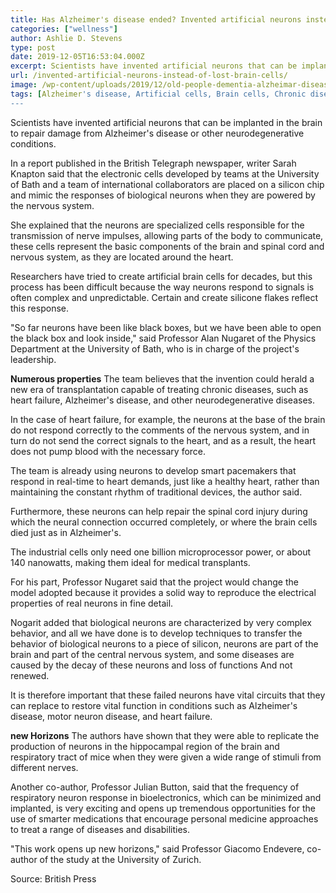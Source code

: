 ```yaml
---
title: Has Alzheimer's disease ended? Invented artificial neurons instead of lost brain cells
categories: ["wellness"]
author: Ashlie D. Stevens
type: post
date: 2019-12-05T16:53:04.000Z
excerpt: Scientists have invented artificial neurons that can be implanted in the brain to repair damage from Alzheimer's disease or other neurodegenerative conditions
url: /invented-artificial-neurons-instead-of-lost-brain-cells/
image: /wp-content/uploads/2019/12/old-people-dementia-alzheimar-disease.jpg
tags: [Alzheimer's disease, Artificial cells, Brain cells, Chronic diseases]
---
```


Scientists have invented artificial neurons that can be implanted in the brain to repair damage from Alzheimer's disease or other neurodegenerative conditions.

In a report published in the British Telegraph newspaper, writer Sarah Knapton said that the electronic cells developed by teams at the University of Bath and a team of international collaborators are placed on a silicon chip and mimic the responses of biological neurons when they are powered by the nervous system.

She explained that the neurons are specialized cells responsible for the transmission of nerve impulses, allowing parts of the body to communicate, these cells represent the basic components of the brain and spinal cord and nervous system, as they are located around the heart.

Researchers have tried to create artificial brain cells for decades, but this process has been difficult because the way neurons respond to signals is often complex and unpredictable. Certain and create silicone flakes reflect this response.

"So far neurons have been like black boxes, but we have been able to open the black box and look inside," said Professor Alan Nugaret of the Physics Department at the University of Bath, who is in charge of the project's leadership.

**Numerous properties**
The team believes that the invention could herald a new era of transplantation capable of treating chronic diseases, such as heart failure, Alzheimer's disease, and other neurodegenerative diseases.

In the case of heart failure, for example, the neurons at the base of the brain do not respond correctly to the comments of the nervous system, and in turn do not send the correct signals to the heart, and as a result, the heart does not pump blood with the necessary force.

The team is already using neurons to develop smart pacemakers that respond in real-time to heart demands, just like a healthy heart, rather than maintaining the constant rhythm of traditional devices, the author said.

Furthermore, these neurons can help repair the spinal cord injury during which the neural connection occurred completely, or where the brain cells died just as in Alzheimer's.

The industrial cells only need one billion microprocessor power, or about 140 nanowatts, making them ideal for medical transplants.

For his part, Professor Nugaret said that the project would change the model adopted because it provides a solid way to reproduce the electrical properties of real neurons in fine detail.

Nogarit added that biological neurons are characterized by very complex behavior, and all we have done is to develop techniques to transfer the behavior of biological neurons to a piece of silicon, neurons are part of the brain and part of the central nervous system, and some diseases are caused by the decay of these neurons and loss of functions And not renewed.

It is therefore important that these failed neurons have vital circuits that they can replace to restore vital function in conditions such as Alzheimer's disease, motor neuron disease, and heart failure.

**new Horizons**
The authors have shown that they were able to replicate the production of neurons in the hippocampal region of the brain and respiratory tract of mice when they were given a wide range of stimuli from different nerves.

Another co-author, Professor Julian Button, said that the frequency of respiratory neuron response in bioelectronics, which can be minimized and implanted, is very exciting and opens up tremendous opportunities for the use of smarter medications that encourage personal medicine approaches to treat a range of diseases and disabilities.

"This work opens up new horizons," said Professor Giacomo Endevere, co-author of the study at the University of Zurich.

Source: British Press
